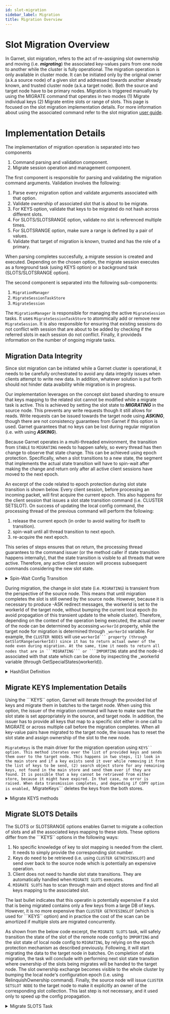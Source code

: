 ```yaml
---
id: slot-migration
sidebar_label: Migration
title: Migration Overview
---
```


# Slot Migration Overview

In Garnet, slot migration, refers to the act of re-assigning slot ownernship and moving (i.e. ***migrating***) the associated key-values pairs from one node to another while the cluster is fully operational.
The migration operation is only available in cluster mode.
It can be initiated only by the original owner (a.k.a source node) of a given slot and addressed towards another already known, and trusted cluster node (a.k.a target node).
Both the source and target node have to be primary nodes.
Migration is triggered manually by using the MIGRATE command that operates in two modes (1) Migrate individual keys (2) Migrate entire slots or range of slots.
This page is focused on the slot migration implementation details.
For more information about using the associated command refer to the slot migration [user guide](../../cluster/key-migration).


# Implementation Details

The implementation of migration operation is separated into two components

1. Command parsing and validation component.
2. Migrate session operation and management component.


The first component is responsible for parsing and validating the migration command arguments.
Validation involves the following:

1. Parse every migration option and validate arguments associated with that option.
2. Validate ownership of associated slot that is about to be migrate.
3. For KEYS option, validate that keys to be migrated do not hash across different slots.
4. For SLOTS/SLOTSRANGE option, validate no slot is referenced multiple times.
5. For SLOTSRANGE option, make sure a range is defined by a pair of values.
6. Validate that target of migration is known, trusted and has the role of a primary.

When parsing completes succesfully, a migrate session is created and executed.
Depending on the chosen option, the migrate session executes as a foreground task (using KEYS option) or a background task (SLOTS/SLOTSRANGE option).

The second component is separated into the following sub-components:

1. ```MigrationManager```
2. ```MigrateSessionTaskStore```
3. ```MigrateSession```

The ```MigrationManager``` is responsible for managing the active ```MigrateSession``` tasks.
It uses ```MigrateSessionTaskStore``` to atommically add or remove new ```MigrateSession```.
It is also responsible for ensuring that existing sessions do not conflict with session that are about to be added by checking if the referred slots in each session do not conflict.
Finally, it provideds information on the number of ongoing migrate tasks.

## Migration Data Integrity

Since slot migration can be initiated while a Garnet cluster is operational, it needs to be carefully orchestrated to avoid any data integrity issues when clients attempt to write new data.
In addition, whatever solution is put forth should not hinder data avaibility while migration is in progress.

Our implementation leverages on the concept slot based sharding to ensure that keys mapping to the related slot cannot be modified while a migrate task is active.
This is achieved by setting the slot state to ***MIGRATING*** in the source node.
This prevents any write requests though it still allows for reads.
Write requests can be issued towards the target node using ***ASKING***, though there are not consistency guarantees from Garnet if this option is used.
Garnet guarantees that no keys can be lost during regular migration (i.e. with using ***ASKING***).

Because Garnet operates in a multi-threaded environment, the transition from ```STABLE``` to ```MIGRATING``` needs to happen safely, so every thread has then change to observe that state change.
This can be achieved using epoch protection.
Specifically, when a slot transitions to a new state, the segment that implements the actual state transition will have to spin-wait after making the change and return only after all active client sessions have moved to the next epoch.

An excerpt of the code related to epoch protection during slot state transition is shown below.
Every client session, before processing an incoming packet, will first acquire the current epoch.
This also happens for the client session that issues a slot state transition command (i.e. CLUSTER SETSLOT).
On success of updating the local config command, the processing thread of the previous command will perform the following:

1. release the current epoch (in order to avoid waiting for itselft to transition).
2. spin-wait until all thread transition to next epoch.
3. re-acquire the next epoch.

This series of steps ensures that on return, the processing thread guarantees to the command issuer (or the method caller if state transition happens internally), that the state transition is visible to all threads that were active.
Therefore, any active client session will process subsequent commands considering the new slot state.

<details>
        <summary>Spin-Wait Config Transition</summary>
        ```bash
        .
        .
        .
        clusterSession?.AcquireCurrentEpoch();
        .
        .
        .

            case SlotState.MIGRATING:
                setSlotsSucceeded = clusterProvider.clusterManager.TryPrepareSlotForMigration(slot, nodeid, out errorMessage);
                break;            
        
        .
        .
        .
        
        if (setSlotsSucceeded)
        {
            UnsafeWaitForConfigTransition();

            while (!RespWriteUtils.WriteDirect(CmdStrings.RESP_OK, ref dcurr, dend))
                SendAndReset();
        }

        .
        .
        .

        /// <summary>
        /// Release epoch, wait for config transition and re-acquire the epoch
        /// </summary>
        public void UnsafeWaitForConfigTransition()
        {
            ReleaseCurrentEpoch();
            clusterProvider.WaitForConfigTransition();
            AcquireCurrentEpoch();
        }

        /// <summary>
        /// Wait for config transition
        /// </summary>
        /// <returns></returns>
        internal bool WaitForConfigTransition()
        {
            var server = storeWrapper.GetServer();
            BumpCurrentEpoch();
            while (true)
            {
            retry:
                var currentEpoch = GarnetCurrentEpoch;
                Thread.Yield();
                var sessions = server.ActiveClusterSessions();
                foreach (var s in sessions)
                {
                    var entryEpoch = s.LocalCurrentEpoch;
                    if (entryEpoch != 0 && entryEpoch >= currentEpoch)
                        goto retry;
                }
                break;
            }
            return true;
        }        
        ```
</details>

During migration, the change in slot state (i.e. ```MIGRATING```) is transient from the perspective of the source node.
This means that until migration completes the slot is still owned by the source node.
However, because it is necessary to produce -ASK redirect messages, the workerId is set to the workerId of the target node, without bumping the current local epoch (to avoid propagation of this transient update to the whole cluster).
Therefore, depending on the context of the operation being executed, the actual owner of the node can be determined by accessing ```workerId``` property, while the target node for migration is determined through ```_workerId``` variable.
For example, the ```CLUSTER NODES``` will use ``workerId``` property (through GetSlotRange(workerId)) since it has to return actual owner of the node even during migration.
At the same, time it needs to return all nodes that are in ```MIGRATING``` or ```IMPORTING`` state and the node-id associated with that state which can be done by inspecting the _workerId variable (through GetSpecialStates(workerId)).

<details>
        <summary>HashSlot Definition</summary>
        ```bash
        /// <summary>
        /// Get formatted (using CLUSTER NODES format) worker info.
        /// </summary>
        /// <param name="workerId">Offset of worker in the worker list.</param>
        /// <returns>Formatted string.</returns>
        public string GetNodeInfo(ushort workerId)
        {
            return $"{workers[workerId].Nodeid} " +
                $"{workers[workerId].Address}:{workers[workerId].Port}@{workers[workerId].Port + 10000},{workers[workerId].hostname} " +
                $"{(workerId == 1 ? "myself," : "")}{(workers[workerId].Role == NodeRole.PRIMARY ? "master" : "slave")} " +
                $"{(workers[workerId].Role == NodeRole.REPLICA ? workers[workerId].ReplicaOfNodeId : "-")} " +
                $"0 " +
                $"0 " +
                $"{workers[workerId].ConfigEpoch} " +
                $"connected" +
                $"{GetSlotRange(workerId)}" +
                $"{GetSpecialStates(workerId)}\n";
        }
        ```
</details>

## Migrate KEYS Implementation Details

Using the ```KEYS`` option, Garnet will iterate through the provided list of keys and migrate them in batches to the target node.
When using this option, the issuer of the migration command will have to make sure that the slot state is set appropriately in the source, and target node.
In addition, the issuer has to provide all keys that map to a specific slot either in one call to MIGRATE or across multiple call before the migration completes.
When all key-value pairs have migrated to the target node, the issues has to reset the slot state and assign ownership of the slot to the new node.

```MigrateKeys``` is the main driver for the migration operation using ```KEYS`` option.
This method iterates over the list of provided keys and sends them over to the target node.
This happens in two steps, (1) look in the main store and if a key exists send it over while removing it from the list of keys to be send, (2) search object store for any remaining keys, not found in the main store and send them over if they are found.
It is possible that a key cannot be retrieved from either store, because it might have expired.
In that case, no error is raised.
When data transmission completes, and depending if COPY option is enabled, ```MigrateKeys``` deletes the keys from the both stores.

<details>
        <summary>Migrate KEYS methods</summary>
        ```bash
        /// <summary>
        /// Method used to migrate individual keys from main store to target node.
        /// Used for MIGRATE KEYS option
        /// </summary>
        /// <param name="keysWithSize">List of pairs of address to the network receive buffer, key size </param>
        /// <param name="objectStoreKeys">Output keys not found in main store so we can scan the object store next</param>
        /// <returns>True on success, false otherwise</returns>
        private bool MigrateKeysFromMainStore(ref List<(long, long)> keysWithSize, out List<(long, long)> objectStoreKeys);

        /// <summary>
        /// Method used to migrate individual keys from object store to target node.
        /// Used for MIGRATE KEYS option
        /// </summary>
        /// <param name="objectStoreKeys">List of pairs of address to the network receive buffer, key size that were not found in main store</param>
        /// <returns>True on success, false otherwise</returns>
        private bool MigrateKeysFromObjectStore(ref List<(long, long)> objectStoreKeys);
        
        /// <summary>
        /// Method used to migrate keys from main and object stores.
        /// Used for MIGRATE KEYS option
        /// </summary>
        public bool MigrateKeys();
        ```
</details>

## Migrate SLOTS Details

The SLOTS or SLOTSRANGE options enables Garnet to migrate a collection of slots and all the associated keys mapping to these slots.
These options differ from the ```KEYS`` options in the following ways:

1. No specific knowledge of key to slot mapping is needed from the client. It needs to simply provide the corresponding slot number.
2. Keys do need to be retrieved (i.e. using ```CLUSTER GETKEYSINSLOT```) and send over back to the source node which is potentially an expensive operation.
3. Client does not need to handle slot state transitions. They are automatically handled when ```MIGRATE SLOTS``` executes.
4. ```MIGRATE SLOTS``` has to scan through main and object stores and find all keys mapping to the associated slot. 

The last bullet indicates that this operatin is potentially expensive if a slot that is being migrated contains only a few keys from a large DB of keys.
However, it is no more expensive than ```CLUSTER GETKYESINSLOT``` (which is used for ```KEYS`` option) and in practice the cost of the scan can be amortized if multiple slots are migrated concurrently.

As shown from the below code excerpt, the ```MIGRATE SLOTS``` task, will safely transition the state of the slot of the remote node config to ```IMPORTING``` and the slot state of local node config to ```MIGRATING```, by relying on the epoch protection mechanism as described previously.
Following, it will start migrating the data to the target node in batches.
On completion of data migration, the task will conclude with performing next slot state transition where ownership of the slots being migrates will be handed to the target node.
The slot ownership exchange becomes visible to the whole cluster by bumping the local node's configuration epoch (i.e. using RelinquishOwnership command).
Finally, the source node will issue ```CLUSTER SETSLOT NODE``` to the target node to make it explicitly an owner of the corresponding slot collection.
This last step is not necessary, and it used only to speed up the config propagation.

<details>
        <summary>Migrate SLOTS Task</summary>
        ```bash
        /// <summary>
        /// Migrate slots session background task
        /// </summary>
        private void BeginAsyncMigrationTask()
        {
                //1. Set target node to import state
                if (!TrySetSlotRanges(GetSourceNodeId, MigrateState.IMPORT))
                {
                    logger?.LogError("Failed to set remote slots {slots} to import state", string.Join(',', GetSlots));
                    TryRecoverFromFailure();
                    Status = MigrateState.FAIL;
                    return;
                }

                #region transitionLocalSlotToMigratingState
                //2. Set source node to migrating state and wait for local threads to see changed state.
                if (!TryPrepareLocalForMigration())
                {
                    logger?.LogError("Failed to set local slots {slots} to migrate state", string.Join(',', GetSlots));
                    TryRecoverFromFailure();
                    Status = MigrateState.FAIL;
                    return;
                }

                if (!clusterProvider.WaitForConfigTransition()) return;
                #endregion

                #region migrateData
                //3. Migrate actual data
                if (!MigrateSlotsDataDriver())
                {
                    logger?.LogError($"MigrateSlotsDriver failed");
                    TryRecoverFromFailure();
                    Status = MigrateState.FAIL;
                    return;
                }
                #endregion
                #region migrateData
                //3. Migrate actual data
                if (!MigrateSlotsDataDriver())
                {
                    logger?.LogError($"MigrateSlotsDriver failed");
                    TryRecoverFromFailure();
                    Status = MigrateState.FAIL;
                    return;
                }
                #endregion

                #region transferSlotOwnnershipToTargetNode
                //5. Clear local migration set.
                if (!RelinquishOwnership())
                {
                    logger?.LogError($"Failed to relinquish ownerhsip to target node");
                    TryRecoverFromFailure();
                    Status = MigrateState.FAIL;
                    return;
                }

                //6. Change ownership of slots to target node.
                if (!TrySetSlotRanges(GetTargetNodeId, MigrateState.NODE))
                {
                    logger?.LogError($"Failed to assign ownerhsip to target node");
                    TryRecoverFromFailure();
                    Status = MigrateState.FAIL;
                    return;
                }        
                #endregion
        }
        ```
</details>